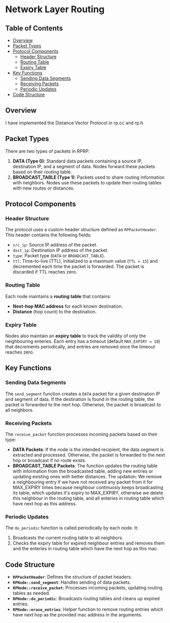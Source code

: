 # Network Layer Routing

## Table of Contents

- [Overview](#overview)
- [Packet Types](#packet-types)
- [Protocol Components](#protocol-components)
  - [Header Structure](#header-structure)
  - [Routing Table](#routing-table)
  - [Expiry Table](#expiry-table)
- [Key Functions](#key-functions)
  - [Sending Data Segments](#sending-data-segments)
  - [Receiving Packets](#receiving-packets)
  - [Periodic Updates](#periodic-updates)
- [Code Structure](#code-structure)

## Overview

I have implemented the Distance Vector Protocol in rp.cc and rp.h

## Packet Types

There are two types of packets in RPRP:

1. **DATA (Type 0)**: Standard data packets containing a source IP, destination IP, and a segment of data. Nodes forward these packets based on their routing table.
2. **BROADCAST_TABLE (Type 1)**: Packets used to share routing information with neighbors. Nodes use these packets to update their routing tables with new routes or distances.

## Protocol Components

### Header Structure

The protocol uses a custom header structure defined as `RPPacketHeader`. This header contains the following fields:
- `src_ip`: Source IP address of the packet.
- `dest_ip`: Destination IP address of the packet.
- `type`: Packet type (`DATA` or `BROADCAST_TABLE`).
- `ttl`: Time-to-live (TTL), initialized to a maximum value (`TTL = 15`) and decremented each time the packet is forwarded. The packet is discarded if TTL reaches zero.

### Routing Table

Each node maintains a **routing table** that contains:
- **Next-hop MAC address** for each known destination.
- **Distance** (hop count) to the destination.

### Expiry Table

Nodes also maintain an **expiry table** to track the validity of only the neighbouring enteries.
Each entry has a timeout (default `MAX_EXPIRY = 10`) that decrements periodically, and entries are removed once the timeout reaches zero.

## Key Functions

### Sending Data Segments

The `send_segment` function creates a `DATA` packet for a given destination IP and segment of data. If the destination is found in the routing table, the packet is forwarded to the next hop. Otherwise, the packet is broadcast to all neighbors.

### Receiving Packets

The `receive_packet` function processes incoming packets based on their type:
- **DATA Packets**: If the node is the intended recipient, the data segment is extracted and processed. Otherwise, the packet is forwarded to the next hop or broadcast if no route exists.
- **BROADCAST_TABLE Packets**: The function updates the routing table with information from the broadcasted table, adding new entries or updating existing ones with better distances.
The updation:
We remove a neighbouring entry if we have not received any packet from it for MAX_EXPIRY times because neighbour continuosly keeps broadcasting its table, which updates it's expiry to MAX_EXPIRY, otherwise we delete this neighbour in the routing table, and all enteries in routing table which have next hop as this address.

### Periodic Updates

The `do_periodic` function is called periodically by each node. It:
1. Broadcasts the current routing table to all neighbors.
2. Checks the expiry table for expired neighbour entries and removes them and the enteries in routing table which have the next hop as this mac.

## Code Structure

- **`RPPacketHeader`**: Defines the structure of packet headers.
- **`RPNode::send_segment`**: Handles sending of data packets.
- **`RPNode::receive_packet`**: Processes incoming packets, updating routing tables as needed.
- **`RPNode::do_periodic`**: Broadcasts routing tables and cleans up expired entries.
- **`RPNode::erase_entries`**: Helper function to remove routing entries which have next hop as the provided mac address in the arguments.
